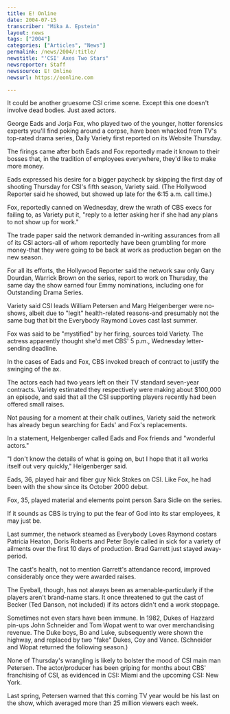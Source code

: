 ```yaml
---
title: E! Online
date: 2004-07-15
transcriber: "Mika A. Epstein"
layout: news
tags: ["2004"]
categories: ["Articles", "News"]
permalink: /news/2004/:title/
newstitle: "'CSI' Axes Two Stars"
newsreporter: Staff
newssource: E! Online
newsurl: https://eonline.com

---
```


It could be another gruesome CSI crime scene. Except this one doesn't involve dead bodies. Just axed actors.

George Eads and Jorja Fox, who played two of the younger, hotter forensics experts you'll find poking around a corpse, have been whacked from TV's top-rated drama series, Daily Variety first reported on its Website Thursday.

The firings came after both Eads and Fox reportedly made it known to their bosses that, in the tradition of employees everywhere, they'd like to make more money.

Eads expressed his desire for a bigger paycheck by skipping the first day of shooting Thursday for CSI's fifth season, Variety said. (The Hollywood Reporter said he showed, but showed up late for the 6:15 a.m. call time.)

Fox, reportedly canned on Wednesday, drew the wrath of CBS execs for failing to, as Variety put it, "reply to a letter asking her if she had any plans to not show up for work."

The trade paper said the network demanded in-writing assurances from all of its CSI actors-all of whom reportedly have been grumbling for more money-that they were going to be back at work as production began on the new season.

For all its efforts, the Hollywood Reporter said the network saw only Gary Dourdan, Warrick Brown on the series, report to work on Thursday, the same day the show earned four Emmy nominations, including one for Outstanding Drama Series.

Variety said CSI leads William Petersen and Marg Helgenberger were no-shows, albeit due to "legit" health-related reasons-and presumably not the same bug that bit the Everybody Raymond Loves cast last summer.

Fox was said to be "mystified" by her firing, sources told Variety. The actress apparently thought she'd met CBS' 5 p.m., Wednesday letter-sending deadline.

In the cases of Eads and Fox, CBS invoked breach of contract to justify the swinging of the ax.

The actors each had two years left on their TV standard seven-year contracts. Variety estimated they respectively were making about $100,000 an episode, and said that all the CSI supporting players recently had been offered small raises.

Not pausing for a moment at their chalk outlines, Variety said the network has already begun searching for Eads' and Fox's replacements.

In a statement, Helgenberger called Eads and Fox friends and "wonderful actors."

"I don't know the details of what is going on, but I hope that it all works itself out very quickly," Helgenberger said.

Eads, 36, played hair and fiber guy Nick Stokes on CSI. Like Fox, he had been with the show since its October 2000 debut.

Fox, 35, played material and elements point person Sara Sidle on the series.

If it sounds as CBS is trying to put the fear of God into its star employees, it may just be.

Last summer, the network steamed as Everybody Loves Raymond costars Patricia Heaton, Doris Roberts and Peter Boyle called in sick for a variety of ailments over the first 10 days of production. Brad Garrett just stayed away-period.

The cast's health, not to mention Garrett's attendance record, improved considerably once they were awarded raises.

The Eyeball, though, has not always been as amenable-particularly if the players aren't brand-name stars. It once threatened to gut the cast of Becker (Ted Danson, not included) if its actors didn't end a work stoppage.

Sometimes not even stars have been immune. In 1982, Dukes of Hazzard pin-ups John Schneider and Tom Wopat went to war over merchandising revenue. The Duke boys, Bo and Luke, subsequently were shown the highway, and replaced by two "fake" Dukes, Coy and Vance. (Schneider and Wopat returned the following season.)

None of Thursday's wrangling is likely to bolster the mood of CSI main man Petersen. The actor/producer has been griping for months about CBS' franchising of CSI, as evidenced in CSI: Miami and the upcoming CSI: New York.

Last spring, Petersen warned that this coming TV year would be his last on the show, which averaged more than 25 million viewers each week.
